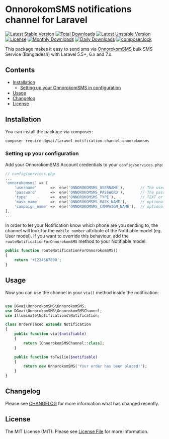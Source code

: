# OnnorokomSMS notifications channel for Laravel

[![Latest Stable Version](https://poser.pugx.org/dgvai/laravel-notifcation-channel-onnorokomsms/v/stable)](https://packagist.org/packages/dgvai/laravel-notifcation-channel-onnorokomsms)
[![Total Downloads](https://poser.pugx.org/dgvai/laravel-notifcation-channel-onnorokomsms/downloads)](https://packagist.org/packages/dgvai/laravel-notifcation-channel-onnorokomsms)
[![Latest Unstable Version](https://poser.pugx.org/dgvai/laravel-notifcation-channel-onnorokomsms/v/unstable)](https://packagist.org/packages/dgvai/laravel-notifcation-channel-onnorokomsms)
[![License](https://poser.pugx.org/dgvai/laravel-notifcation-channel-onnorokomsms/license)](https://packagist.org/packages/dgvai/laravel-notifcation-channel-onnorokomsms)
[![Monthly Downloads](https://poser.pugx.org/dgvai/laravel-notifcation-channel-onnorokomsms/d/monthly)](https://packagist.org/packages/dgvai/laravel-notifcation-channel-onnorokomsms)
[![Daily Downloads](https://poser.pugx.org/dgvai/laravel-notifcation-channel-onnorokomsms/d/daily)](https://packagist.org/packages/dgvai/laravel-notifcation-channel-onnorokomsms)
[![composer.lock](https://poser.pugx.org/dgvai/laravel-notifcation-channel-onnorokomsms/composerlock)](https://packagist.org/packages/dgvai/laravel-notifcation-channel-onnorokomsms)

This package makes it easy to send sms via [OnnorokomSMS](https://www.onnorokomsms.com) bulk SMS Service (Bangladesh) with Laravel 5.5+, 6.x and 7.x.

## Contents

- [Installation](#installation)
	- [Setting up your OnnorokomSMS in configuration](#setting-up-your-configuration)
- [Usage](#usage)
- [Changelog](#changelog)
- [License](#license)

## Installation

You can install the package via composer:

``` bash
composer require dgvai/laravel-notification-channel-onnorokomsms
```

### Setting up your configuration

Add your OnnorokomSMS Account credentials to your `config/services.php`:

```php
// config/services.php
...
'onnorokomsms' => [
    'username'      =>  env('ONNOROKOMSMS_USERNAME'),       // The username of OnnorokomSMS service
    'password'      =>  env('ONNOROKOMSMS_PASSWORD'),       // The password of OnnorokomSMS service
    'type'          =>  env('ONNOROKOMSMS_TYPE'),           // TEXT or UCS 
    'mask_name'     =>  env('ONNOROKOMSMS_MASK_NAME'),      // optional but not null use ''
    'campaign_name' =>  env('ONNOROKOMSMS_CAMPAIGN_NAME'),  // optional but not null use ''
],
...
```

In order to let your Notification know which phone are you sending to, the channel will look for the `mobile_number` attribute of the Notifiable model (eg. User model). If you want to override this behaviour, add the `routeNotificationForOnnorokomSMS` method to your Notifiable model.

```php
public function routeNotificationForOnnorokomSMS()
{
    return '+1234567890';
}
```

## Usage

Now you can use the channel in your `via()` method inside the notification:

``` php

use DGvai\OnnorokomSMS\OnnorokomSMS;
use DGvai\OnnorokomSMS\OnnorokomSMSChannel;
use Illuminate\Notifications\Notification;

class OrderPlaced extends Notification
{
    public function via($notifiable)
    {
        return [OnnorokomSMSChannel::class];
    }

    public function toTwilio($notifiable)
    {
        return new OnnorokomSMS('Your order has been placed!');
    }
}
```

## Changelog

Please see [CHANGELOG](CHANGELOG.md) for more information what has changed recently.

## License

The MIT License (MIT). Please see [License File](LICENSE.md) for more information.